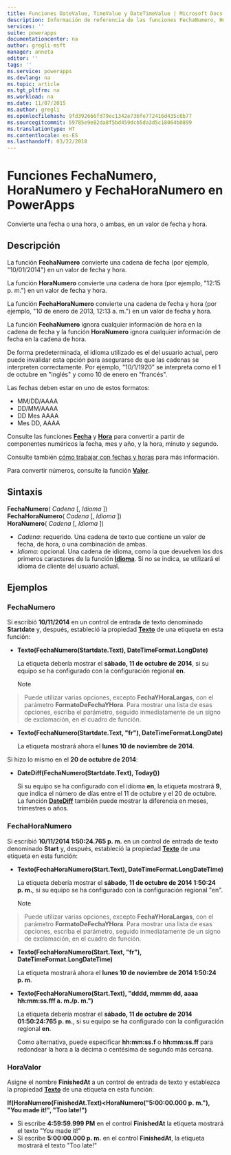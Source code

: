 ```yaml
---
title: Funciones DateValue, TimeValue y DateTimeValue | Microsoft Docs
description: Información de referencia de las funciones FechaNumero, HoraNumero y FechaHoraNumero de PowerApps, con sintaxis y ejemplos
services: ''
suite: powerapps
documentationcenter: na
author: gregli-msft
manager: anneta
editor: ''
tags: ''
ms.service: powerapps
ms.devlang: na
ms.topic: article
ms.tgt_pltfrm: na
ms.workload: na
ms.date: 11/07/2015
ms.author: gregli
ms.openlocfilehash: 9fd392666fd79ec1342e736fe772416d435c0b77
ms.sourcegitcommit: 59785e9e82da8f5bd459dcb5da3d5c18064b0899
ms.translationtype: HT
ms.contentlocale: es-ES
ms.lasthandoff: 03/22/2018
---
```

# <a name="datevalue-timevalue-and-datetimevalue-functions-in-powerapps"></a>Funciones FechaNumero, HoraNumero y FechaHoraNumero en PowerApps
Convierte una fecha o una hora, o ambas, en un valor de fecha y hora.

## <a name="description"></a>Descripción
La función **FechaNumero** convierte una cadena de fecha (por ejemplo, "10/01/2014") en un valor de fecha y hora.

La función **HoraNumero** convierte una cadena de hora (por ejemplo, "12:15 p. m.") en un valor de fecha y hora.

La función **FechaHoraNumero** convierte una cadena de fecha y hora (por ejemplo, "10 de enero de 2013, 12:13 a. m.") en un valor de fecha y hora.

La función **FechaNumero** ignora cualquier información de hora en la cadena de fecha y la función **HoraNumero** ignora cualquier información de fecha en la cadena de hora.

De forma predeterminada, el idioma utilizado es el del usuario actual, pero puede invalidar esta opción para asegurarse de que las cadenas se interpreten correctamente. Por ejemplo, "10/1/1920" se interpreta como el 1 de octubre<sup></sup> en "inglés" y como 10 de enero<sup></sup> en "francés".

Las fechas deben estar en uno de estos formatos:

* MM/DD/AAAA
* DD/MM/AAAA
* DD Mes AAAA
* Mes DD, AAAA

Consulte las funciones **[Fecha](function-date-time.md)** y **[Hora](function-date-time.md)** para convertir a partir de componentes numéricos la fecha, mes y año, y la hora, minuto y segundo.

Consulte también [cómo trabajar con fechas y horas](../show-text-dates-times.md) para más información.

Para convertir números, consulte la función **[Valor](function-value.md)**.

## <a name="syntax"></a>Sintaxis
**FechaNumero**( *Cadena* [, *Idioma* ])<br>**FechaHoraNumero**( *Cadena* [, *Idioma* ])<br>**HoraNumero**( *Cadena* [, *Idioma* ])

* *Cadena*: requerido.  Una cadena de texto que contiene un valor de fecha, de hora, o una combinación de ambas.
* *Idioma*: opcional.  Una cadena de idioma, como la que devuelven los dos primeros caracteres de la función **[Idioma](function-language.md)**.  Si no se indica, se utilizará el idioma de cliente del usuario actual.  

## <a name="examples"></a>Ejemplos
### <a name="datevalue"></a>FechaNumero
Si escribió **10/11/2014** en un control de entrada de texto denominado **Startdate** y, después, estableció la propiedad **[Texto](../controls/properties-core.md)** de una etiqueta en esta función:

* **Texto(FechaNumero(Startdate.Text), DateTimeFormat.LongDate)**
  
    La etiqueta debería mostrar el **sábado, 11 de octubre de 2014**, si su equipo se ha configurado con la configuración regional **en**.
  
    > [!NOTE]
> Puede utilizar varias opciones, excepto **FechaYHoraLargas**, con el parámetro **FormatoDeFechaYHora**. Para mostrar una lista de esas opciones, escriba el parámetro, seguido inmediatamente de un signo de exclamación, en el cuadro de función.
* **Texto(FechaNumero(Startdate.Text, "fr"), DateTimeFormat.LongDate)**
  
    La etiqueta mostrará ahora el **lunes 10 de noviembre de 2014**.

Si hizo lo mismo en el **20 de octubre de 2014**:

* **DateDiff(FechaNumero(Startdate.Text), Today())**
  
    Si su equipo se ha configurado con el idioma **en**, la etiqueta mostrará **9**, que indica el número de días entre el 11 de octubre y el 20 de octubre. La función **[DateDiff](function-dateadd-datediff.md)** también puede mostrar la diferencia en meses, trimestres o años.

### <a name="datetimevalue"></a>FechaHoraNumero
Si escribió **10/11/2014 1:50:24.765 p. m.** en un control de entrada de texto denominado **Start** y, después, estableció la propiedad **[Texto](../controls/properties-core.md)** de una etiqueta en esta función:

* **Texto(FechaHoraNumero(Start.Text), DateTimeFormat.LongDateTime)**
  
    La etiqueta debería mostrar el **sábado, 11 de octubre de 2014 1:50:24 p. m.**, si su equipo se ha configurado con la configuración regional "en".
  
    > [!NOTE]
> Puede utilizar varias opciones, excepto **FechaYHoraLargas**, con el parámetro **FormatoDeFechaYHora**. Para mostrar una lista de esas opciones, escriba el parámetro, seguido inmediatamente de un signo de exclamación, en el cuadro de función.
* **Texto(FechaHoraNumero(Start.Text, "fr"), DateTimeFormat.LongDateTime)**
  
    La etiqueta mostrará ahora el **lunes 10 de noviembre de 2014 1:50:24 p. m**.
* **Texto(FechaHoraNumero(Start.Text), "dddd, mmmm dd, aaaa hh:mm:ss.fff a. m./p. m.")**
  
    La etiqueta debería mostrar el **sábado, 11 de octubre de 2014 01:50:24:765 p. m.**, si su equipo se ha configurado con la configuración regional **en**.
  
    Como alternativa, puede especificar **hh:mm:ss.f** o **hh:mm:ss.ff** para redondear la hora a la décima o centésima de segundo más cercana.

### <a name="timevalue"></a>HoraValor
Asigne el nombre **FinishedAt** a un control de entrada de texto y establezca la propiedad **[Texto](../controls/properties-core.md)** de una etiqueta en esta función:

**If(HoraNumero(FinishedAt.Text)<HoraNumero("5:00:00.000 p. m."), "You made it!", "Too late!")**

* Si escribe **4:59:59.999 PM** en el control **FinishedAt** la etiqueta mostrará el texto "You made it!"
* Si escribe **5:00:00.000 p. m.** en el control **FinishedAt**, la etiqueta mostrará el texto "Too late!"

